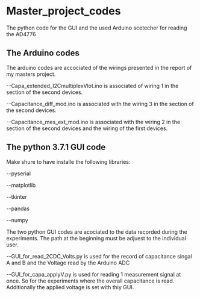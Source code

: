 # Master_project_codes
The python code for the GUI and the used Arduino scetecher for reading the AD4776

## The Arduino codes

The arduino codes are accociated of the wirings presented in the report of my masters project.

--Capa_extended_I2CmultiplexVlot.ino is associated of wiring 1 in the section of the second devices. 

--Capacitance_diff_mod.ino is associated with the wiring 3 in the section of the second devices. 

--Capacitance_mes_ext_mod.ino is associated with the wiring 2 in the section of the second devices and the wiring of the first devices.

## The python 3.7.1 GUI code

Make shure to have installe the following libraries:

--pyserial

--matplotlib

--tkinter

--pandas

--numpy


The two python GUI codes are acociated to the data recorded during the experiments. The path at the beginning must be adjuest to the individual user.

--GUI_for_read_2CDC_Volts.py is used for the record of capacitance singal A and B and the Voltage read by the Arduino ADC

--GUI_for_capa_applyV.py is used for reading 1 measurement signal at once. So for the experiments where the overall capacitance is read. Additionally the applied voltage is set with thiy GUI.
